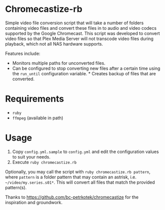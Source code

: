 # Chromecastize-rb

Simple video file conversion script that will take a number of folders containing video files and convert these files in to audio and video codecs supported by the Google Chromecast. This script was developed to convert video files so that Plex Media Server will not transcode video files during playback, which not all NAS hardware supports.

Features include:

* Monitors multiple paths for unconverted files.
* Can be configured to stop converting new files after a certain time using the `run_until` configuration variable. * Creates backup of files that are converted. 

# Requirements

* `ruby`
* `ffmpeg` (available in path)


# Usage

1. Copy `config.yml.sample` to `config.yml` and edit the configuration values to suit your needs.
2. Execute `ruby chromecastize.rb`

Optionally, you may call the script with `ruby chromecastize.rb pattern`, where `pattern` is a folder pattern that may contain an astrisk, i.e. `~/video/my.series.s01*`. This will convert all files that match the provided pattern(s).



Thanks to https://github.com/bc-petrkotek/chromecastize for the inspiration and groundwork.
